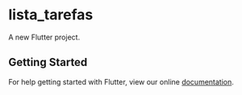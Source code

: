 # lista_tarefas

A new Flutter project.

## Getting Started

For help getting started with Flutter, view our online
[documentation](https://flutter.io/).
